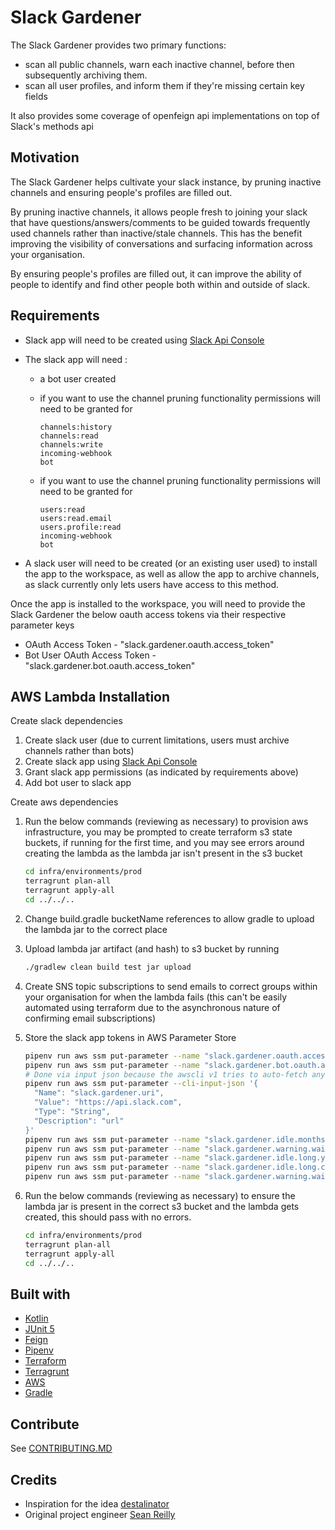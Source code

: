 # Slack Gardener

The Slack Gardener provides two primary functions:

* scan all public channels, warn each inactive channel, before then subsequently archiving them.
* scan all user profiles, and inform them if they're missing certain key fields

It also provides some coverage of openfeign api implementations on top of Slack's methods api

## Motivation

The Slack Gardener helps cultivate your slack instance, by pruning inactive channels and ensuring people's profiles are filled out.

By pruning inactive channels, it allows people fresh to joining your slack that have questions/answers/comments to be guided towards frequently used channels rather than inactive/stale channels.
This has the benefit improving the visibility of conversations and surfacing information across your organisation.

By ensuring people's profiles are filled out, it can improve the ability of people to identify and find other people both within and outside of slack.

## Requirements

* Slack app will need to be created using [Slack Api Console](https://api.slack.com/apps?new_app=1)
* The slack app will need :
  * a bot user created
  * if you want to use the channel pruning functionality permissions will need to be granted for

    ```none
    channels:history
    channels:read
    channels:write
    incoming-webhook
    bot
    ```

  * if you want to use the channel pruning functionality permissions will need to be granted for

    ```none
    users:read
    users:read.email
    users.profile:read
    incoming-webhook
    bot
    ```

* A slack user will need to be created (or an existing user used) to install the app to the workspace, as well as allow the app to archive channels, as slack currently only lets users have access to this method.

Once the app is installed to the workspace, you will need to provide the Slack Gardener the below oauth access tokens via their respective parameter keys

* OAuth Access Token - "slack.gardener.oauth.access_token"
* Bot User OAuth Access Token - "slack.gardener.bot.oauth.access_token"


## AWS Lambda Installation

Create slack dependencies
1. Create slack user (due to current limitations, users must archive channels rather than bots)
2. Create slack app using [Slack Api Console](https://api.slack.com/apps?new_app=1)
3. Grant slack app permissions (as indicated by requirements above)
4. Add bot user to slack app

Create aws dependencies

1. Run the below commands (reviewing as necessary) to provision aws infrastructure, you may be prompted to create terraform s3 state buckets, if running for the first time, and you may see errors around creating the lambda as the lambda jar isn't present in the s3 bucket

    ```bash
    cd infra/environments/prod
    terragrunt plan-all
    terragrunt apply-all
    cd ../../..
    ```

2. Change build.gradle bucketName references to allow gradle to upload the lambda jar to the correct place
3. Upload lambda jar artifact (and hash) to s3 bucket by running

    ```bash
    ./gradlew clean build test jar upload
    ```

4. Create SNS topic subscriptions to send emails to correct groups within your organisation for when the lambda fails (this can't be easily automated using terraform due to the asynchronous nature of confirming email subscriptions)
5. Store the slack app tokens in AWS Parameter Store

    ```bash
    pipenv run aws ssm put-parameter --name "slack.gardener.oauth.access_token" --value "xoxp-TOKEN" --type "SecureString"
    pipenv run aws ssm put-parameter --name "slack.gardener.bot.oauth.access_token" --value "xoxb-TOKEN" --type "SecureString"
    # Done via input json because the awscli v1 tries to auto-fetch any url, this apparently will be fixed in awscli v2
    pipenv run aws ssm put-parameter --cli-input-json '{
      "Name": "slack.gardener.uri",
      "Value": "https://api.slack.com",
      "Type": "String",
      "Description": "url"
    }'
    pipenv run aws ssm put-parameter --name "slack.gardener.idle.months" --value "3" --type "String"
    pipenv run aws ssm put-parameter --name "slack.gardener.warning.wait.weeks" --value "1" --type "String"
    pipenv run aws ssm put-parameter --name "slack.gardener.idle.long.years" --value "1" --type "String"
    pipenv run aws ssm put-parameter --name "slack.gardener.idle.long.channels" --value "annual-conference" --type "String"
    pipenv run aws ssm put-parameter --name "slack.gardener.warning.wait.message" --value 'Hi <!channel>. This channel has been inactive for a while, so I’d like to archive it. This will keep the list of channels smaller and help users find things more easily. If you _do not_ want this channel to be archived, just post a message and it will be left alone for a while. You can archive the channel now using the `/archive` command. If nobody posts in a few days I will come back and archive the channel for you.' --type "String"
    ```

6. Run the below commands (reviewing as necessary) to ensure the lambda jar is present in the correct s3 bucket and the lambda gets created, this should pass with no errors.

    ```bash
    cd infra/environments/prod
    terragrunt plan-all
    terragrunt apply-all
    cd ../../..
    ```

## Built with

* [Kotlin](https://kotlinlang.org/)
* [JUnit 5](https://junit.org/junit5/)
* [Feign](https://github.com/OpenFeign/feign)
* [Pipenv](https://github.com/pypa/pipenv)
* [Terraform](https://terraform.io)
* [Terragrunt](https://github.com/gruntwork-io/terragrunt)
* [AWS](https://aws.amazon.com/)
* [Gradle](https://https://gradle.org/)

## Contribute

See [CONTRIBUTING.MD](CONTRIBUTING.MD)

## Credits

* Inspiration for the idea [destalinator](https://github.com/randsleadershipslack/destalinator)
* Original project engineer [Sean Reilly](https://twitter.com/seanjreilly)
